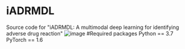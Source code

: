 # iADRMDL
Source code for "iADRMDL: A multimodal deep learning for identifying adverse drug reaction"
![image](https://user-images.githubusercontent.com/35030944/155885213-691fa62a-1ad0-451f-ab13-cbf1d6f59abf.png)
#Required packages
Python == 3.7
PyTorch == 1.6
